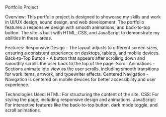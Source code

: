 Portfolio Project

Overview:
This portfolio project is designed to showcase my skills and work in UI/UX design, sound design, and web development.
The portfolio features a responsive design with smooth animations, and back-to-top button. The site is built with HTML, CSS,
and JavaScript to demonstrate my abilities in these areas.

Features:
Responsive Design - The layout adjusts to different screen sizes, ensuring a consistent experience on desktops, tablets, and mobile devices.
Back-to-Top Button - A button that appears after scrolling down and smoothly scrolls the user back to the top of the page.
Scroll Animations - Sections animate into view as the user scrolls, including smooth transitions for work items, artwork, and typewriter effects.
Centered Navigation - Navigation is centered on mobile devices for better accessibility and user experience.

Technologies Used:
HTML: For structuring the content of the site.
CSS: For styling the page, including responsive design and animations.
JavaScript: For interactive features like the back-to-top button, dark mode toggle, and scroll animations.
